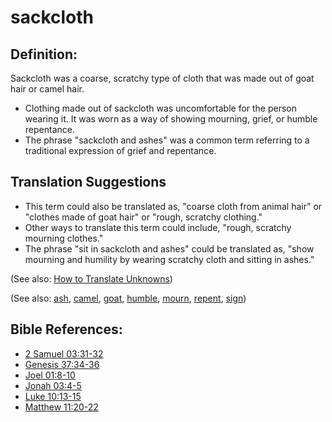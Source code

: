 # sackcloth #

## Definition: ##

Sackcloth was a coarse, scratchy type of cloth that was made out of goat hair or camel hair.

* Clothing made out of sackcloth was uncomfortable for the person wearing it. It was worn as a way of showing mourning, grief, or humble repentance.
* The phrase "sackcloth and ashes" was a common term referring to a traditional expression of grief and repentance.

## Translation Suggestions ##

* This term could also be translated as, "coarse cloth from animal hair" or "clothes made of goat hair" or "rough, scratchy clothing."
* Other ways to translate this term could include, "rough, scratchy mourning clothes."
* The phrase "sit in sackcloth and ashes" could be translated as, "show mourning and humility by wearing scratchy cloth and sitting in ashes."

(See also: [How to Translate Unknowns](https://git.door43.org/Door43/en-ta-translate-vol1/src/master/content/translate_unknown.md))

(See also: [ash](../other/ash.md), [camel](../other/camel.md), [goat](../other/goat.md), [humble](../other/humble.md), [mourn](../other/mourn.md), [repent](../kt/repent.md), [sign](../kt/sign.md))

## Bible References: ##

* [2 Samuel 03:31-32](https://door43.org/en/bible/notes/2sa/03/31)
* [Genesis 37:34-36](https://door43.org/en/bible/notes/gen/37/34)
* [Joel 01:8-10](https://door43.org/en/bible/notes/jol/01/08)
* [Jonah 03:4-5](https://door43.org/en/bible/notes/jon/03/04)
* [Luke 10:13-15](https://door43.org/en/bible/notes/luk/10/13)
* [Matthew 11:20-22](https://door43.org/en/bible/notes/mat/11/20)

